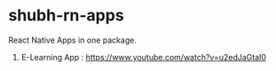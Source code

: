 # shubh-rn-apps
React Native Apps in one package.

1. E-Learning App : https://www.youtube.com/watch?v=u2edJaGtaI0
